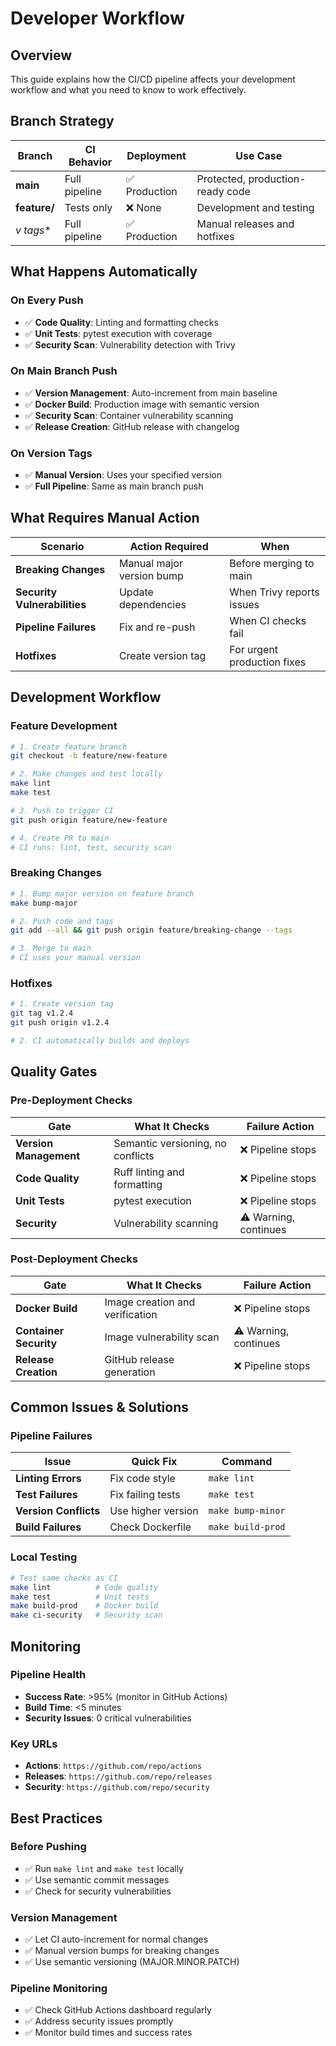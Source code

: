 # Developer Workflow

## Overview

This guide explains how the CI/CD pipeline affects your development workflow and what you need to know to work effectively.

## Branch Strategy

| **Branch** | **CI Behavior** | **Deployment** | **Use Case** |
|------------|-----------------|----------------|--------------|
| **main** | Full pipeline | ✅ Production | Protected, production-ready code |
| **feature/** | Tests only | ❌ None | Development and testing |
| **v* tags** | Full pipeline | ✅ Production | Manual releases and hotfixes |

## What Happens Automatically

### **On Every Push**
- ✅ **Code Quality**: Linting and formatting checks
- ✅ **Unit Tests**: pytest execution with coverage
- ✅ **Security Scan**: Vulnerability detection with Trivy

### **On Main Branch Push**
- ✅ **Version Management**: Auto-increment from main baseline
- ✅ **Docker Build**: Production image with semantic version
- ✅ **Security Scan**: Container vulnerability scanning
- ✅ **Release Creation**: GitHub release with changelog

### **On Version Tags**
- ✅ **Manual Version**: Uses your specified version
- ✅ **Full Pipeline**: Same as main branch push

## What Requires Manual Action

| **Scenario** | **Action Required** | **When** |
|--------------|-------------------|----------|
| **Breaking Changes** | Manual major version bump | Before merging to main |
| **Security Vulnerabilities** | Update dependencies | When Trivy reports issues |
| **Pipeline Failures** | Fix and re-push | When CI checks fail |
| **Hotfixes** | Create version tag | For urgent production fixes |

## Development Workflow

### **Feature Development**
```bash
# 1. Create feature branch
git checkout -b feature/new-feature

# 2. Make changes and test locally
make lint
make test

# 3. Push to trigger CI
git push origin feature/new-feature

# 4. Create PR to main
# CI runs: lint, test, security scan
```

### **Breaking Changes**
```bash
# 1. Bump major version on feature branch
make bump-major

# 2. Push code and tags
git add --all && git push origin feature/breaking-change --tags

# 3. Merge to main
# CI uses your manual version
```

### **Hotfixes**
```bash
# 1. Create version tag
git tag v1.2.4
git push origin v1.2.4

# 2. CI automatically builds and deploys
```

## Quality Gates

### **Pre-Deployment Checks**
| **Gate** | **What It Checks** | **Failure Action** |
|----------|-------------------|-------------------|
| **Version Management** | Semantic versioning, no conflicts | ❌ Pipeline stops |
| **Code Quality** | Ruff linting and formatting | ❌ Pipeline stops |
| **Unit Tests** | pytest execution | ❌ Pipeline stops |
| **Security** | Vulnerability scanning | ⚠️ Warning, continues |

### **Post-Deployment Checks**
| **Gate** | **What It Checks** | **Failure Action** |
|----------|-------------------|-------------------|
| **Docker Build** | Image creation and verification | ❌ Pipeline stops |
| **Container Security** | Image vulnerability scan | ⚠️ Warning, continues |
| **Release Creation** | GitHub release generation | ❌ Pipeline stops |

## Common Issues & Solutions

### **Pipeline Failures**
| **Issue** | **Quick Fix** | **Command** |
|-----------|---------------|-------------|
| **Linting Errors** | Fix code style | `make lint` |
| **Test Failures** | Fix failing tests | `make test` |
| **Version Conflicts** | Use higher version | `make bump-minor` |
| **Build Failures** | Check Dockerfile | `make build-prod` |

### **Local Testing**
```bash
# Test same checks as CI
make lint          # Code quality
make test          # Unit tests
make build-prod    # Docker build
make ci-security   # Security scan
```

## Monitoring

### **Pipeline Health**
- **Success Rate**: >95% (monitor in GitHub Actions)
- **Build Time**: <5 minutes
- **Security Issues**: 0 critical vulnerabilities

### **Key URLs**
- **Actions**: `https://github.com/repo/actions`
- **Releases**: `https://github.com/repo/releases`
- **Security**: `https://github.com/repo/security`

## Best Practices

### **Before Pushing**
- ✅ Run `make lint` and `make test` locally
- ✅ Use semantic commit messages
- ✅ Check for security vulnerabilities

### **Version Management**
- ✅ Let CI auto-increment for normal changes
- ✅ Manual version bumps for breaking changes
- ✅ Use semantic versioning (MAJOR.MINOR.PATCH)

### **Pipeline Monitoring**
- ✅ Check GitHub Actions dashboard regularly
- ✅ Address security issues promptly
- ✅ Monitor build times and success rates 